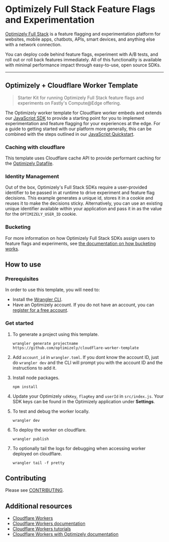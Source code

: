# Optimizely Full Stack Feature Flags and Experimentation

[Optimizely Full Stack](https://docs.developers.optimizely.com/experimentation/v4.0.0-full-stack/docs) is a feature flagging and experimentation platform for websites, mobile apps, chatbots, APIs, smart devices, and anything else with a network connection.

You can deploy code behind feature flags, experiment with A/B tests, and roll out or roll back features immediately. All of this functionality is available with minimal performance impact through easy-to-use, open source SDKs.

--- 

## Optimizely + Cloudflare Worker Template

> Starter Kit for running Optimizely Full Stack feature flags and experiments on Fastly's Compute@Edge offering.


The Optimizely worker template for Cloudflare worker embeds and extends our [JavaScript SDK](https://docs.developers.optimizely.com/experimentation/v4.0.0-full-stack/docs/javascript-node-sdk) to provide a starting point for you to implement experimentation and feature flagging for your experiences at the edge. For a guide to getting started with our platform more generally, this can be combined with the steps outlined in our [JavaScript Quickstart](https://docs.developers.optimizely.com/experimentation/v4.0.0-full-stack/docs/javascript-node-quickstart). 

### Caching with cloudflare
This template uses Cloudflare cache API to provide performant caching for the [Optimizely Datafile](https://docs.developers.optimizely.com/experimentation/v4.0.0-full-stack/docs/manage-config-datafile).

### Identity Management
Out of the box, Optimizely's Full Stack SDKs require a user-provided identifier to be passed in at runtime to drive experiment and feature flag decisions. This example generates a unique id, stores it in a cookie and reuses it to make the decisions sticky. Alternatively, you can use an existing unique identifier available within your application and pass it in as the value for the `OPTIMIZELY_USER_ID` cookie.

### Bucketing
For more information on how Optimizely Full Stack SDKs assign users to feature flags and experiments, see [the documentation on how bucketing works](https://docs.developers.optimizely.com/experimentation/v4.0.0-full-stack/docs/how-bucketing-works). 

## How to use

### Prerequisites

In order to use this template, you will need to:

   - Install the [Wrangler CLI](https://developers.cloudflare.com/workers/cli-wrangler).
   - Have an Optimizely account. If you do not have an account, you can [register for a free account](https://www.optimizely.com/products/intelligence/full-stack-experimentation/).

### Get started

1. To generate a project using this template.

   ```
   wrangler generate projectname https://github.com/optimizely/cloudflare-worker-template
   ```

2. Add `account_id` in `wrangler.toml`. If you dont know the account ID, just do `wrangler dev` and the CLI will prompt you with the account ID and the instructions to add it.

3. Install node packages.
    ```
    npm install
    ```

4. Update your Optimizely `sdkKey`, `flagKey` and `userId` in `src/index.js`. Your SDK keys can be found in the Optimizely application under **Settings**.

5. To test and debug the worker locally.

   ```
   wrangler dev
   ```

6. To deploy the worker on cloudflare.

   ```
   wrangler publish
   ```

7. To optionally tail the logs for debugging when accessing worker deployed on cloudflare.
   ```
   wrangler tail -f pretty
   ```

## Contributing
Please see [CONTRIBUTING](CONTRIBUTING.md).

## Additional resources

- [Cloudflare Workers](https://workers.cloudflare.com/)
- [Cloudflare Workers documentation](https://developers.cloudflare.com/workers/)
- [Cloudflare Workers tutorials](https://developers.cloudflare.com/workers/tutorials)
- [Cloudflare Workers with Optimizely documentation](https://docs.developers.optimizely.com/experimentation/v4.0.0-full-stack/docs/cloudflare)